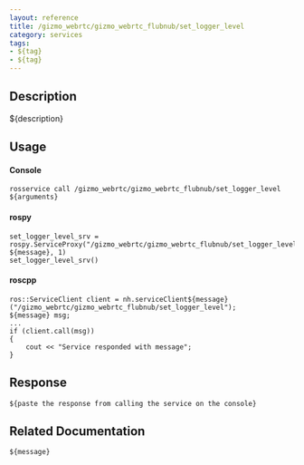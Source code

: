 ```yaml
---
layout: reference
title: /gizmo_webrtc/gizmo_webrtc_flubnub/set_logger_level
category: services
tags: 
- ${tag} 
- ${tag}
---
```


## Description
${description}

## Usage
#### Console
```
rosservice call /gizmo_webrtc/gizmo_webrtc_flubnub/set_logger_level ${arguments}
```

#### rospy
```
set_logger_level_srv = rospy.ServiceProxy("/gizmo_webrtc/gizmo_webrtc_flubnub/set_logger_level", ${message}, 1)
set_logger_level_srv()
```

#### roscpp
```
ros::ServiceClient client = nh.serviceClient${message}("/gizmo_webrtc/gizmo_webrtc_flubnub/set_logger_level");
${message} msg;
...
if (client.call(msg))
{
    cout << "Service responded with message";
}
```

## Response
```
${paste the response from calling the service on the console}
```

## Related Documentation
``${message}``  